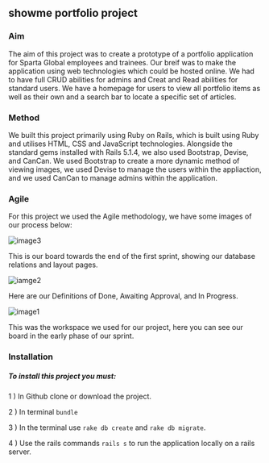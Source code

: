 ## showme portfolio project ##

### Aim ###

The aim of this project was to create a prototype of a portfolio application for Sparta Global employees and trainees. Our breif was to make the application using web technologies which could be hosted online. We had to have full CRUD abilities for admins and Creat and Read abilities for standard users. We have a homepage for users to view all portfolio items as well as their own and a search bar to locate a specific set of articles.  


### Method ###

We built this project primarily using Ruby on Rails, which is built using Ruby and utilises HTML, CSS and JavaScript technologies. Alongside the standard gems installed with Rails 5.1.4, we also used Bootstrap, Devise, and CanCan. We used Bootstrap to create a more dynamic method of viewing images, we used Devise to manage the users within the appliaction, and we used CanCan to manage admins within the application.

### Agile ###

For this project we used the Agile methodology, we have some images of our process below:

![image3](https://scontent-lhr3-1.xx.fbcdn.net/v/t34.0-12/22447154_10155783936844176_1693715727_n.jpg?oh=ccc0c994f07e9c64390bc801b84a1c25&oe=59E1AFD8)

This is our board towards the end of the first sprint, showing our database relations and layout pages.

![iamge2](https://scontent-lhr3-1.xx.fbcdn.net/v/t34.0-12/22471603_10155783937154176_835102049_n.jpg?oh=8ede84211df912bcf7cc1218a1a4b2d6&oe=59E19873)

Here are our Definitions of Done, Awaiting Approval, and In Progress.

![image1](https://scontent-lhr3-1.xx.fbcdn.net/v/t34.0-12/22472607_10155783937684176_1203363650_n.jpg?oh=5318caf092f0697f2aabfc690eddf484&oe=59E195D9)

This was the workspace we used for our project, here you can see our board in the early phase of our sprint.


### Installation 

##### To install this project you must: 

1 ) In Github clone or download the project.

2 ) In terminal ``` bundle ```
 
3 ) In the terminal use ```rake db create``` and ```rake db migrate```.
 
4 ) 
Use the rails commands ```rails s``` to run the application locally on a rails server.
